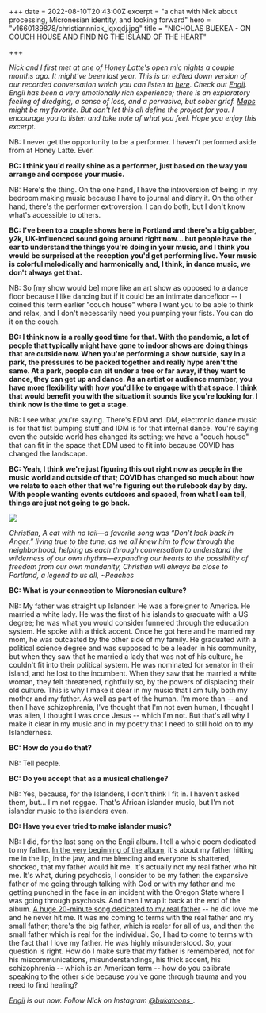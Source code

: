 +++
date = 2022-08-10T20:43:00Z
excerpt = "a chat with Nick about processing, Micronesian identity, and looking forward"
hero = "v1660189878/christiannnick_lqxqdj.jpg"
title = "NICHOLAS BUEKEA - ON COUCH HOUSE AND FINDING THE ISLAND OF THE HEART"

+++

*Nick and I first met at one of Honey Latte's open mic nights a couple months ago. It might've been last year. This is an edited down version of our recorded conversation which you can listen to [here](https://www.mixcloud.com/bittercamari/nicholas-buekea-x-bitter-camari-a-candid-conversation/). Check out [Engii](https://www.youtube.com/playlist?list=OLAK5uy_mCjvT0OPujHj5FE1kIcCGJHES_XceGF94). Engii has been a very emotionally rich experience; there is an exploratory feeling of dredging, a sense of loss, and a pervasive, but sober grief. [Maps](https://www.youtube.com/watch?v=6BcAIdvtg9E&list=OLAK5uy_mCjvT0OPujHj5FE1kIcCGJHES_XceGF94&index=10) might be my favorite. But don't let this all  define the project for you. I encourage you to listen and take note of what you feel. Hope you enjoy this excerpt.*

NB: I never get the opportunity to be a performer. I haven't performed aside from at Honey Latte. Ever.

**BC: I think you'd really shine as a performer, just based on the way you arrange and compose your music.**

NB: Here's the thing. On the one hand, I have the introversion of being in my bedroom making music because I have to journal and diary it. On the other hand, there's the performer extroversion. I can do both, but I don't know what's accessible to others.

**BC: I've been to a couple shows here in Portland and there's a big gabber, y2k, UK-influenced sound going around right now... but people have the ear to understand the things you're doing in your music, and I think you would be surprised at the reception you'd get performing live. Your music is colorful melodically and harmonically and, I think, in dance music, we don't always get that.**

NB: So [my show would be] more like an art show as opposed to a dance floor because I like dancing but if it could be an intimate dancefloor -- I coined this term earlier "couch house" where I want you to be able to think and relax, and I don't necessarily need you pumping your fists. You can do it on the couch.

**BC: I think now is a really good time for that. With the pandemic, a lot of people that typically might have gone to indoor shows are doing things that are outside now. When you're performing a show outside, say in a park, the pressures to be packed together and really hype aren't the same. At a park, people can sit under a tree or far away, if they want to dance, they can get up and dance. As an artist or audience member, you have more flexibility with how you'd like to engage with that space. I think that would benefit you with the situation it sounds like you're looking for. I think now is the time to get a stage.**

NB: I see what you're saying. There's EDM and IDM, electronic dance music is for that fist bumping stuff and IDM is for that internal dance. You're saying even the outside world has changed its setting; we have a "couch house" that can fit in the space that EDM used to fit into because COVID has changed the landscape.

**BC: Yeah, I think we're just figuring this out right now as people in the music world and outside of that; COVID has changed so much about how we relate to each other that we're figuring out the rulebook day by day. With people wanting events outdoors and spaced, from what I can tell, things are just not going to go back.**

![](https://res.cloudinary.com/ddkpk0u6d/image/upload/v1660188195/nick%20and%20christian.jpg)

*Christian, A cat with no tail—a favorite song was “Don’t look back in Anger,” living true to the tune, as we all knew him to flow through the neighborhood, helping us each through conversation to understand the wilderness of our own rhythm—expanding our hearts to the possibility of freedom from our own mundanity, Christian will always be close to Portland, a legend to us all, ~Peaches*

**BC: What is your connection to Micronesian culture?**

NB: My father was straight up Islander. He was a foreigner to America. He married a white lady. He was the first of his islands to graduate with a US degree; he was what you would consider funneled through the education system. He spoke with a thick accent. Once he got here and he married my mom, he was outcasted by the other side of my family. He graduated with a political science degree and was supposed to be a leader in his community, but when they saw that he married a lady that was not of his culture, he couldn't fit into their political system. He was nominated for senator in their island, and he lost to the incumbent. When they saw that he married a white woman, they felt threatened, rightfully so, by the powers of displacing their old culture. This is why I make it clear in my music that I am fully both my mother and my father. As well as part of the human. I'm more than -- and then I have schizophrenia, I've thought that I'm not even human, I thought I was alien, I thought I was once Jesus -- which I'm not. But that's all why I make it clear in my music and in my poetry that I need to still hold on to my Islanderness.

**BC: How do you do that?**

NB: Tell people.

**BC: Do you accept that as a musical challenge?**

NB: Yes, because, for the Islanders, I don't think I fit in. I haven't asked them, but... I'm not reggae. That's African islander music, but I'm not islander music to the islanders even.

**BC: Have you ever tried to make islander music?**

NB: I did, for the last song on the Engii album. I tell a whole poem dedicated to my father. [In the very beginning of the album](https://www.youtube.com/watch?v=G-U-3zBdH6Q&list=OLAK5uy_mCjvT0OPujHj5FE1kIcCGJHES_XceGF94&index=1), it's about my father hitting me in the lip, in the jaw, and me bleeding and everyone is shattered, shocked, that my father would hit me. It's actually not my real father who hit me. It's what, during psychosis, I consider to be my father: the expansive father of me going through talking with God or with my father and me getting punched in the face in an incident with the Oregon State where I was going through psychosis. And then I wrap it back at the end of the album. [A huge 20-minute song dedicated to my real father](https://www.youtube.com/watch?v=Lee9qo1yDSM&list=OLAK5uy_mCjvT0OPujHj5FE1kIcCGJHES_XceGF94&index=21) -- he did love me and he never hit me. It was me coming to terms with the real father and my small father; there's the big father, which is realer for all of us, and then the small father which is real for the individual. So, I had to come to terms with the fact that I love my father. He was highly misunderstood. So, your question is right. How do I make sure that my father is remembered, not for his miscommunications, misunderstandings, his thick accent, his schizophrenia -- which is an American term -- how do you calibrate speaking to the other side because you've gone through trauma and you need to find healing?

*[Engii](https://www.youtube.com/playlist?list=OLAK5uy_mCjvT0OPujHj5FE1kIcCGJHES_XceGF94) is out now. Follow Nick on Instagram [@bukatoons_](https://www.instagram.com/bukatoons_/).*
